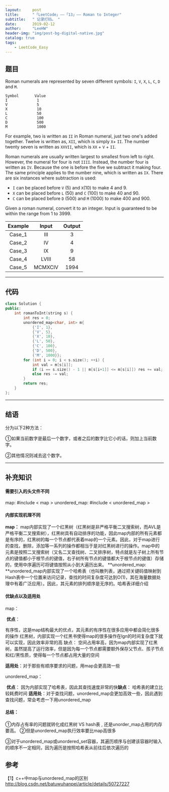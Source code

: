 ```yaml
---
layout:     post
title:      "「LeetCode」——「13」—— Roman to Integer"
subtitle:   " 记录打码。 "
date:       2019-02-12 
author:     "LeeHW"
header-img: "img/post-bg-digital-native.jpg"
catalog: true
tags:
    - LeetCode_Easy
---
```


## 题目

Roman numerals are represented by seven different symbols: `I`, `V`, `X`, `L`, `C`, `D` and `M`.

```
Symbol       Value
I             1
V             5
X             10
L             50
C             100
D             500
M             1000
```

For example, two is written as `II` in Roman numeral, just two one's added together. Twelve is written as, `XII`, which is simply `X`+ `II`. The number twenty seven is written as `XXVII`, which is `XX` + `V` + `II`.

Roman numerals are usually written largest to smallest from left to right. However, the numeral for four is not `IIII`. Instead, the number four is written as `IV`. Because the one is before the five we subtract it making four. The same principle applies to the number nine, which is written as `IX`. There are six instances where subtraction is used:

- `I` can be placed before `V` (5) and `X`(10) to make 4 and 9. 
- `X` can be placed before `L` (50) and `C` (100) to make 40 and 90. 
- `C` can be placed before `D` (500) and `M` (1000) to make 400 and 900.

Given a roman numeral, convert it to an integer. Input is guaranteed to be within the range from 1 to 3999.

| Example |  Input  | Output |
| :-----: | :-----: | :----: |
| Case_1  |   III   |   3    |
| Case_2  |   IV    |   4    |
| Case_3  |   IX    |   9    |
| Case_4  |  LVIII  |   58   |
| Case_5  | MCMXCIV |  1994  |



---

## 代码

```c++
class Solution {
public:
    int romanToInt(string s) {
        int res = 0;
        unordered_map<char, int> m{
            {'I', 1}, 
            {'V', 5}, 
            {'X', 10}, 
            {'L', 50}, 
            {'C', 100}, 
            {'D', 500}, 
            {'M', 1000}};
        for (int i = 0; i < s.size(); ++i) {
            int val = m[s[i]];
            if (i == s.size() - 1 || m[s[i+1]] <= m[s[i]]) res += val;
            else res -= val;
        }
        return res;
    }
};
```



---

## 结语

分为以下2种方法：

①如果当前数字是最后一个数字，或者之后的数字比它小的话，则加上当前数字。

②其他情况则减去这个数字。

------

## 补充知识

#### 需要引入的头文件不同

map: 			#include < map >
unordered_map:     #include < unordered_map >

#### 内部实现机理不同

**map：** map内部实现了一个红黑树（红黑树是非严格平衡二叉搜索树，而AVL是严格平衡二叉搜索树），红黑树具有自动排序的功能，因此map内部的所有元素都是有序的，红黑树的每一个节点都代表着map的一个元素。因此，对于map进行的查找，删除，添加等一系列的操作都相当于是对红黑树进行的操作。map中的元素是按照二叉搜索树（又名二叉查找树、二叉排序树，特点就是左子树上所有节点的键值都小于根节点的键值，右子树所有节点的键值都大于根节点的键值）存储的，使用中序遍历可将键值按照从小到大遍历出来。
**unordered_map: **unordered_map内部实现了一个哈希表（也叫散列表，通过把关键码值映射到Hash表中一个位置来访问记录，查找的时间复杂度可达到O(1)，其在海量数据处理中有着广泛应用）。因此，其元素的排列顺序是无序的。哈希表详细介绍

#### 优缺点以及适用处

map：

​	**优点**：

​	有序性，这是map结构最大的优点，其元素的有序性在很多应用中都会简化很多的操作
红黑树，内部实现一个红黑书使得map的很多操作在lgn的时间复杂度下就可以实现，因此效率非常的高
缺点： 空间占用率高，因为map内部实现了红黑树，虽然提高了运行效率，但是因为每一个节点都需要额外保存父节点、孩子节点和红/黑性质，使得每一个节点都占用大量的空间

​	**适用处**：对于那些有顺序要求的问题，用map会更高效一些

unordered_map：

​	**优点**： 因为内部实现了哈希表，因此其查找速度非常的快
​	**缺点**： 哈希表的建立比较耗费时间
​	**适用处**：对于查找问题，unordered_map会更加高效一些，因此遇到查找问题，常会考虑一下用unordered_map

#### 总结：

①内存占有率的问题就转化成红黑树 VS hash表 , 还是unorder_map占用的内存要高。
②但是unordered_map执行效率要比map高很多

③对于unordered_map或unordered_set容器，其遍历顺序与创建该容器时输入的顺序不一定相同，因为遍历是按照哈希表从前往后依次遍历的

## **参考**

【1】c++中map与unordered_map的区别
<http://blog.csdn.net/batuwuhanpei/article/details/50727227>
